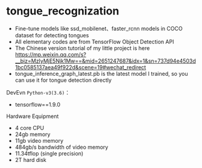 # tongue_recognization
 - Fine-tune models like ssd_mobilenet、faster_rcnn models in COCO dataset for detecting tongues
 - All elementary codes are from TensorFlow Object Detection API
 - The Chinese version tutorial of my little project is here https://mp.weixin.qq.com/s?__biz=MzIyMjE5Njk1Mw==&mid=2651247687&idx=1&sn=737d94e4503d1bc0585137aea49f922d&scene=19#wechat_redirect
 - tongue_inference_graph_latest.pb is the latest model I trained, so you can use it for tongue detection directly

DevEvn `Python-v3(3.6)`：

 - tensorflow==1.9.0

Hardware Equipment
 - 4 core CPU
 - 24gb memory
 - 11gb video memory
 - 484gb/s bandwidth of video memory 
 - 11.34tflop (single precision)
 - 2T hard disk
